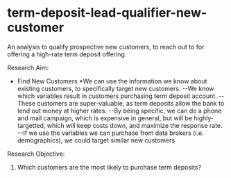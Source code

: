 # term-deposit-lead-qualifier-new-customer
An analysis to qualify prospective new customers, to reach out to for offering a high-rate term deposit offering.

Research Aim:
  * Find New Customers
      *We can use the information we know about existing customers, to specifically target new customers.
      --We know which variables result in customers purchasing term deposit account.
        --These customers are super-valuable, as term deposits allow the bank to lend out money at higher rates.
      --By being specific, we can do a phone and mail campaign, which is expensive in general, but will be highly-targetted, which will keep costs down, and maximize the response rate.
      --If we use the variables we can purchase from data brokers (i.e. demographics), we could target similar new customers
      
Research Objective:
  1) Which customers are the most likely to purchase term deposits?
